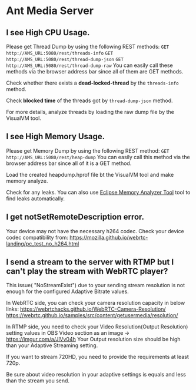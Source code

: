 # Ant Media Server
## I see High CPU Usage.
Please get Thread Dump by using the following REST methods:
`GET http://AMS_URL:5080/rest/threads-info`
`GET http://AMS_URL:5080/rest/thread-dump-json`
`GET http://AMS_URL:5080/rest/thread-dump-raw`
You can easily call these methods via the browser address bar since all of them are GET methods. 

Check whether there exists a **dead-locked-thread** by the `threads-info` method.

Check **blocked time** of the threads got by `thread-dump-json` method.

For more details, analyze threads by loading the raw dump file by the VisualVM tool.

## I see High Memory Usage.
Please get Memory Dump by using the following REST method:
`GET http://AMS_URL:5080/rest/heap-dump`
You can easily call this method via the browser address bar since all of it is a GET method. 

Load the created heapdump.hprof file bt the VisualVM tool and make memory analyze.

Check for any leaks. You can also use [Eclipse Memory Analyzer Tool](https://www.eclipse.org/mat/) tool to find leaks automatically.

## I get notSetRemoteDescription error.
Your device may not have the necessary h264 codec. Check your device codec compatibility from:
https://mozilla.github.io/webrtc-landing/pc_test_no_h264.html

## I send a stream to the server with RTMP but I can't play the stream with WebRTC player?

This issue( "NoStreamExist") due to your sending stream resolution is not enough for the configured Adaptive Bitrate values.

In WebRTC side, you can check your camera resolution capacity in below links:
https://webrtchacks.github.io/WebRTC-Camera-Resolution/
https://webrtc.github.io/samples/src/content/getusermedia/resolution/

In RTMP side, you need to check your Video Resolution(Output Resolution) setting values in OBS Video section as an image -> https://imgur.com/a/JlVv04h
Your Output resolution size should be high than your Adaptive Streaming setting.

If you want to stream 720HD, you need to provide the requirements at least 720p.

Be sure about video resolution in your adaptive settings is equals and less than the stream you send.